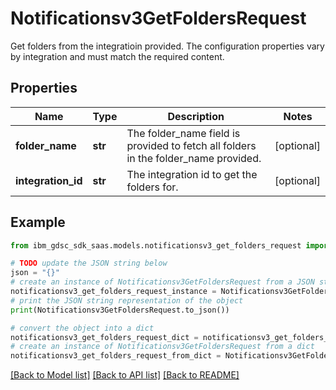 # Notificationsv3GetFoldersRequest

Get folders from the integratioin provided. The configuration properties vary by integration and must match the required content.

## Properties

Name | Type | Description | Notes
------------ | ------------- | ------------- | -------------
**folder_name** | **str** | The folder_name field is provided to fetch all folders in the folder_name provided. | [optional] 
**integration_id** | **str** | The integration id to get the folders for. | [optional] 

## Example

```python
from ibm_gdsc_sdk_saas.models.notificationsv3_get_folders_request import Notificationsv3GetFoldersRequest

# TODO update the JSON string below
json = "{}"
# create an instance of Notificationsv3GetFoldersRequest from a JSON string
notificationsv3_get_folders_request_instance = Notificationsv3GetFoldersRequest.from_json(json)
# print the JSON string representation of the object
print(Notificationsv3GetFoldersRequest.to_json())

# convert the object into a dict
notificationsv3_get_folders_request_dict = notificationsv3_get_folders_request_instance.to_dict()
# create an instance of Notificationsv3GetFoldersRequest from a dict
notificationsv3_get_folders_request_from_dict = Notificationsv3GetFoldersRequest.from_dict(notificationsv3_get_folders_request_dict)
```
[[Back to Model list]](../README.md#documentation-for-models) [[Back to API list]](../README.md#documentation-for-api-endpoints) [[Back to README]](../README.md)


